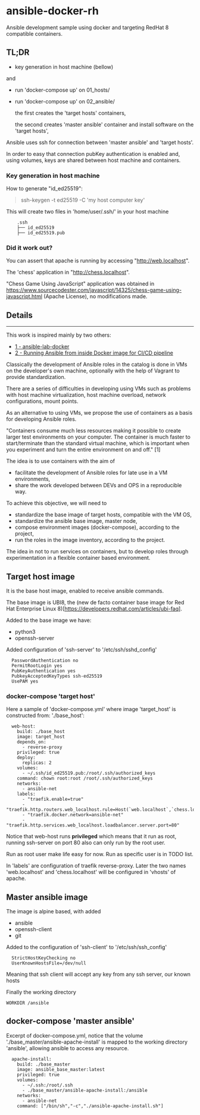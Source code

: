 # ansible-docker-rh

Ansible development sample using docker and targeting RedHat 8 compatible containers.

## TL;DR

- key generation in host machine (bellow)

and

- run 'docker-compose up' on 01_hosts/ 
- run 'docker-compose up' on 02_ansible/ 

  the first creates the 'target hosts' containers,

  the second creates 'master ansible' container and install software on the 'target hosts',

Ansible uses ssh for connection between 'master ansible' and 'target hosts'. 

In order to easy that connection pubKey authentication is enabled and, using volumes, keys are shared between host machine and containers.

### Key generation in host machine 

How to generate "id_ed25519":

> ssh-keygen -t ed25519  -C 'my host computer key'

This will create two files in 'home/user/.ssh/' in your host machine

```
    .ssh
    ├── id_ed25519
    ├── id_ed25519.pub
```

### Did it work out?

You can assert that apache is running by accessing "http://web.localhost". 

The 'chess' application in "http://chess.localhost". 

"Chess Game Using JavaScript" application was obtained in https://www.sourcecodester.com/javascript/14325/chess-game-using-javascript.html (Apache License), no modifications made.

## Details
---

This work is inspired mainly by two others:

- [1 - ansible-lab-docker](https://github.com/LMtx/ansible-lab-docker/tree/master)
- [2 - Running Ansible from inside Docker image for CI/CD pipeline](https://michalklempa.com/2020/05/ansible-in-docker/)

Classically the development of Ansible roles in the catalog is done in VMs on the developer's own machine, optionally with the help of Vagrant to provide standardization.
  
There are a series of difficulties in developing using VMs such as problems with host machine virtualization, host machine overload, network configurations, mount points.
  
As an alternative to using VMs, we propose the use of containers as a basis for developing Ansible roles.
  
"Containers consume much less resources making it possible to create larger test environments on your computer. The container is much faster to start/terminate than the standard virtual machine, which is important when you experiment and turn the entire environment on and off." [1]

The idea is to use containers with the aim of
- facilitate the development of Ansible roles for late use in a VM environments,
- share the work developed between DEVs and OPS in a reproducible way.

To achieve this objective, we will need to
- standardize the base image of target hosts, compatible with the VM OS,
- standardize the ansible base image, master node,
- compose environment images (docker-compose), according to the project,
- run the roles in the image inventory, according to the project.

The idea in not to run services on containers, but to develop roles through experimentation in a flexible container based environment.

## Target host image

It is the base host image, enabled to receive ansible commands. 

The base image is UBI8, the (new de facto container base image for Red Hat Enterprise Linux 8)[https://developers.redhat.com/articles/ubi-faq].

Added to the base image we have:
- python3
- openssh-server

Added configuration of 'ssh-server' to '/etc/ssh/sshd_config'

```
  PasswordAuthentication no
  PermitRootLogin yes
  PubKeyAuthentication yes
  PubkeyAcceptedKeyTypes ssh-ed25519
  UsePAM yes
```

### docker-compose 'target host'

Here a sample of 'docker-compose.yml' where image 'target_host' is constructed from: './base_host':

```
  web-host: 
    build: ./base_host
    image: target_host
    depends_on: 
      - reverse-proxy
    privileged: true
    deploy:
      replicas: 2
    volumes:
      - ~/.ssh/id_ed25519.pub:/root/.ssh/authorized_keys
    command: chown root:root /root/.ssh/authorized_keys
    networks: 
      - ansible-net
    labels:
      - "traefik.enable=true"
      - "traefik.http.routers.web_localhost.rule=Host(`web.localhost`,`chess.localhost`)"
      - "traefik.docker.network=ansible-net"
      - "traefik.http.services.web_localhost.loadbalancer.server.port=80" 
```

Notice that web-host runs **privileged** which means that it run as root, running ssh-server on port 80 also can only run by the root user. 

Run as root user make life easy for now. Run as specific user is in TODO list.

In 'labels' are configuration of traefik reverse-proxy. Later the two names 'web.localhost' and 'chess.localhost' will be configured in 'vhosts' of apache.

## Master ansible image

The image is alpine based, with added 

- ansible
- openssh-client
- git

Added to the configuration of 'ssh-client' to '/etc/ssh/ssh_config'

```
  StrictHostKeyChecking no
  UserKnownHostsFile=/dev/null
```

Meaning that ssh client will accept any key from any ssh server, our known hosts

Finally the working directory 

```
WORKDIR /ansible
```

## docker-compose 'master ansible'

Excerpt of docker-compose.yml, notice that the volume './base_master/ansible-apache-install' is mapped to the working directory 'ansible', allowing ansible to access any resource.

```
  apache-install:
    build: ./base_master
    image: ansible_base_master:latest
    privileged: true
    volumes:
      - ~/.ssh:/root/.ssh
      - ./base_master/ansible-apache-install:/ansible
    networks: 
      - ansible-net       
    command: ["/bin/sh","-c","./ansible-apache-install.sh"]
```

